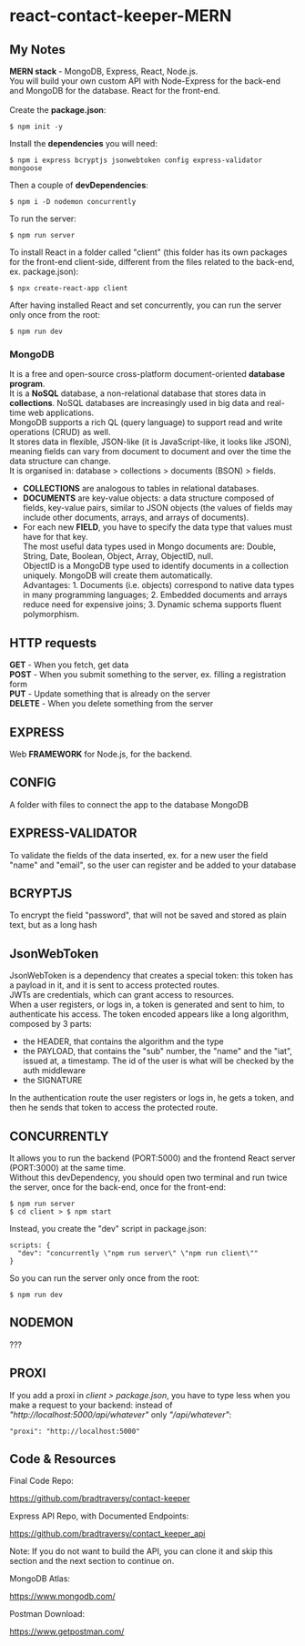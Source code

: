 # react-contact-keeper-MERN

## My Notes

**MERN stack** - MongoDB, Express, React, Node.js.<br>
You will build your own custom API with Node-Express for the back-end and MongoDB for the database. React for the front-end.<br><br>
Create the **package.json**:<br>

```
$ npm init -y
```

Install the **dependencies** you will need:<br>

```
$ npm i express bcryptjs jsonwebtoken config express-validator mongoose
```

Then a couple of **devDependencies**:<br>

```
$ npm i -D nodemon concurrently
```

To run the server:<br>

```
$ npm run server
```

To install React in a folder called "client" (this folder has its own packages for the front-end client-side, different from the files related to the back-end, ex. package.json):<br>

```
$ npx create-react-app client
```

After having installed React and set concurrently, you can run the server only once from the root:

```
$ npm run dev
```

### MongoDB

It is a free and open-source cross-platform document-oriented **database program**.<br>
It is a **NoSQL** database, a non-relational database that stores data in **collections**. NoSQL databases are increasingly used in big data and real-time web applications.<br>
MongoDB supports a rich QL (query language) to support read and write operations (CRUD) as well.<br>
It stores data in flexible, JSON-like (it is JavaScript-like, it looks like JSON), meaning fields can vary from document to document and over the time the data structure can change.<br>
It is organised in: database > collections > documents (BSON) > fields.

- **COLLECTIONS** are analogous to tables in relational databases.<br>
- **DOCUMENTS** are key-value objects: a data structure composed of fields, key-value pairs, similar to JSON objects (the values of fields may include other documents, arrays, and arrays of documents).<br>
- For each new **FIELD**, you have to specify the data type that values must have for that key.<br>
  The most useful data types used in Mongo documents are: Double, String, Date, Boolean, Object, Array, ObjectID, null.<br>
  ObjectID is a MongoDB type used to identify documents in a collection uniquely. MongoDB will create them automatically.<br>
  Advantages: 1. Documents (i.e. objects) correspond to native data types in many programming languages; 2. Embedded documents and arrays reduce need for expensive joins; 3. Dynamic schema supports fluent polymorphism.<br>

## HTTP requests

**GET** - When you fetch, get data<br>
**POST** - When you submit something to the server, ex. filling a registration form<br>
**PUT** - Update something that is already on the server<br>
**DELETE** - When you delete something from the server<br>

## EXPRESS

Web **FRAMEWORK** for Node.js, for the backend.<br>

## CONFIG

A folder with files to connect the app to the database MongoDB<br>

## EXPRESS-VALIDATOR

To validate the fields of the data inserted, ex. for a new user the field "name" and "email", so the user can register and be added to your database<br>

## BCRYPTJS

To encrypt the field "password", that will not be saved and stored as plain text, but as a long hash<br>

## JsonWebToken

JsonWebToken is a dependency that creates a special token: this token has a payload in it, and it is sent to access protected routes.<br>
JWTs are credentials, which can grant access to resources.<br>
When a user registers, or logs in, a token is generated and sent to him, to authenticate his access.
The token encoded appears like a long algorithm, composed by 3 parts:

- the HEADER, that contains the algorithm and the type<br>
- the PAYLOAD, that contains the "sub" number, the "name" and the "iat", issued at, a timestamp. The id of the user is what will be checked by the auth middleware<br>
- the SIGNATURE<br>

In the authentication route the user registers or logs in, he gets a token, and then he sends that token to access the protected route.

## CONCURRENTLY

It allows you to run the backend (PORT:5000) and the frontend React server (PORT:3000) at the same time.<br>
Without this devDependency, you should open two terminal and run twice the server, once for the back-end, once for the front-end:

```
$ npm run server
$ cd client > $ npm start
```

Instead, you create the "dev" script in package.json:

```
scripts: {
  "dev": "concurrently \"npm run server\" \"npm run client\""
}
```

So you can run the server only once from the root:

```
$ npm run dev
```

## NODEMON

???<br>

## PROXI

If you add a proxi in _client > package.json_, you have to type less when you make a request to your backend: instead of _"http://localhost:5000/api/whatever"_ only _"/api/whatever"_:

```
"proxi": "http://localhost:5000"
```

## Code & Resources

Final Code Repo:<br>

https://github.com/bradtraversy/contact-keeper

Express API Repo, with Documented Endpoints:<br>

https://github.com/bradtraversy/contact_keeper_api

Note: If you do not want to build the API, you can clone it and skip this section and the next section to continue on.<br>

MongoDB Atlas:<br>

https://www.mongodb.com/

Postman Download:<br>

https://www.getpostman.com/
